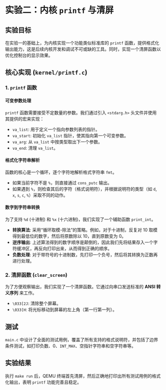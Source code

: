 # 实验二：内核 `printf` 与清屏

## 实验目标

在实验一的基础上，为内核实现一个功能类似标准库的 `printf` 函数，提供格式化输出能力，这是后续内核开发和调试不可或缺的工具。同时，实现一个清屏函数以优化控制台的显示效果。

## 核心实现 (`kernel/printf.c`)

### 1. `printf` 函数

#### 可变参数处理
`printf` 函数需要接受不定数量的参数。我们通过引入 `<stdarg.h>` 头文件并使用其提供的宏来实现： 
* `va_list`: 用于定义一个指向参数列表的指针。
* `va_start`: 初始化 `va_list` 指针，使其指向第一个可变参数。
* `va_arg`: 从 `va_list` 中按类型取出下一个参数。
* `va_end`: 清理 `va_list`。

#### 格式化字符串解析
函数的核心是一个循环，逐个字符地解析格式字符串 `fmt`。
* 如果当前字符不是 `%`，则直接通过 `cons_putc` 输出。
* 如果遇到 `%`，则检查其后的字符（格式说明符），并根据说明符的类型（如 `d`, `x`, `s`, `c`, `%`）采取不同的动作。

#### 数字到字符串转换
为了支持 `%d` (十进制) 和 `%x` (十六进制)，我们实现了一个辅助函数 `print_int`。
* **转换算法**: 采用“循环取模-除法”的策略。例如，对于十进制，反复对 10 取模得到最低位的数字，然后将原数除以 10，直到原数变为 0。
* **逆序输出**: 上述算法得到的数字顺序是颠倒的，因此我们先将结果存入一个字符缓冲区，再反向打印出来，从而得到正确的顺序。
* **负数处理**: 对于带符号的十进制数，先打印一个负号，然后将其转换为正数再进行处理。

### 2. 清屏函数 (`clear_screen`)

为了方便观察输出，我们实现了一个清屏函数。它通过向串口发送标准的 **ANSI 转义序列** 来工作。
* `\033[2J`: 清除整个屏幕。
* `\033[H`: 将光标移动到屏幕的左上角（第一行第一列）。

## 测试

`main.c` 中设计了全面的测试用例，覆盖了所有支持的格式说明符，并包括了边界条件测试，如打印负数、0、`INT_MAX`、空指针字符串和空字符串等。

## 实验结果

执行 `make run` 后，QEMU 终端首先清屏，然后正确地打印出所有测试用例的格式化输出，表明 `printf` 功能完善且稳定。